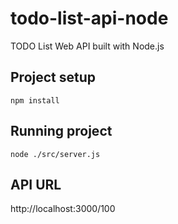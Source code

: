 # todo-list-api-node
TODO List Web API built with Node.js

## Project setup
```
npm install
```

## Running project
```
node ./src/server.js 
```

## API URL
http://localhost:3000/100
